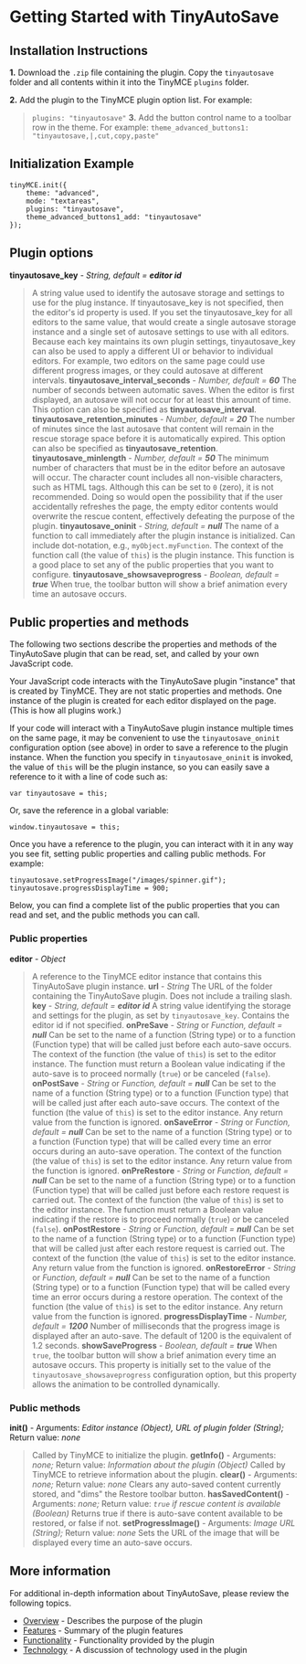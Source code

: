 # Getting Started with TinyAutoSave #

## Installation Instructions ##

**1.** Download the `.zip` file containing the plugin.  Copy the `tinyautosave` folder and all contents within it into the TinyMCE `plugins` folder.

**2.** Add the plugin to the TinyMCE plugin option list.  For example:
> `plugins: "tinyautosave"`
**3.** Add the button control name to a toolbar row in the theme.  For example:
> `theme_advanced_buttons1: "tinyautosave,|,cut,copy,paste"`

## Initialization Example ##

```
tinyMCE.init({
	theme: "advanced",
	mode: "textareas",
	plugins: "tinyautosave",
	theme_advanced_buttons1_add: "tinyautosave"
});
```

## Plugin options ##

**tinyautosave\_key** - _String, default = **editor id**_
> A string value used to identify the autosave storage and settings to use for the plug instance. If tinyautosave\_key is not specified, then the editor's id property is used. If you set the tinyautosave\_key for all editors to the same value, that would create a single autosave storage instance and a single set of autosave settings to use with all editors. Because each key maintains its own plugin settings, tinyautosave\_key can also be used to apply a different UI or behavior to individual editors. For example, two editors on the same page could use different progress images, or they could autosave at different intervals.
**tinyautosave\_interval\_seconds** - _Number, default = **60**_
> The number of seconds between automatic saves.  When the editor is first displayed, an autosave will not occur for at least this amount of time.  This option can also be specified as **tinyautosave\_interval**.
**tinyautosave\_retention\_minutes** - _Number, default = **20**_
> The number of minutes since the last autosave that content will remain in the rescue storage space before it is automatically expired.  This option can also be specified as **tinyautosave\_retention**.
**tinyautosave\_minlength** - _Number, default = **50**_
> The minimum number of characters that must be in the editor before an autosave will occur.  The character count includes all non-visible characters, such as HTML tags.  Although this can be set to `0` (zero), it is not recommended.  Doing so would open the possibility that if the user accidentally refreshes the page, the empty editor contents would overwrite the rescue content, effectively defeating the purpose of the plugin.
**tinyautosave\_oninit** - _String, default = **null**_
> The name of a function to call immediately after the plugin instance is initialized.  Can include dot-notation, e.g., `myObject.myFunction`.  The context of the function call (the value of `this`) is the plugin instance.  This function is a good place to set any of the public properties that you want to configure.
**tinyautosave\_showsaveprogress** - _Boolean, default = **true**_
> When true, the toolbar button will show a brief animation every time an autosave occurs.

## Public properties and methods ##

The following two sections describe the properties and methods of the TinyAutoSave plugin that can be read, set, and called by your own JavaScript code.

Your JavaScript code interacts with the TinyAutoSave plugin "instance" that is created by TinyMCE.  They are not static properties and methods.  One instance of the plugin is created for each editor displayed on the page.  (This is how all plugins work.)

If your code will interact with a TinyAutoSave plugin instance multiple times on the same page, it may be convenient to use the `tinyautosave_oninit` configuration option (see above) in order to save a reference to the plugin instance.  When the function you specify in `tinyautosave_oninit` is invoked, the value of `this` will be the plugin instance, so you can easily save a reference to it with a line of code such as:
```
var tinyautosave = this;
```
Or, save the reference in a global variable:
```
window.tinyautosave = this;
```
Once you have a reference to the plugin, you can interact with it in any way you see fit, setting public properties and calling public methods.  For example:
```
tinyautosave.setProgressImage("/images/spinner.gif");
tinyautosave.progressDisplayTime = 900;
```
Below, you can find a complete list of the public properties that you can read and set, and the public methods you can call.

### Public properties ###

**editor** - _Object_
> A reference to the TinyMCE editor instance that contains this TinyAutoSave plugin instance.
**url** - _String_
> The URL of the folder containing the TinyAutoSave plugin. Does not include a trailing slash.
**key** - _String, default = **editor id**_
> A string value identifying the storage and settings for the plugin, as set by `tinyautosave_key`. Contains the editor id if not specified.
**onPreSave** - _String_ or _Function, default = **null**_
> Can be set to the name of a function (String type) or to a function (Function type) that will be called just before each auto-save occurs. The context of the function (the value of `this`) is set to the editor instance. The function must return a Boolean value indicating if the auto-save is to proceed normally (`true`) or be canceled (`false`).
**onPostSave** - _String_ or _Function, default = **null**_
> Can be set to the name of a function (String type) or to a function (Function type) that will be called just after each auto-save occurs. The context of the function (the value of `this`) is set to the editor instance. Any return value from the function is ignored.
**onSaveError** - _String_ or _Function, default = **null**_
> Can be set to the name of a function (String type) or to a function (Function type) that will be called every time an error occurs during an auto-save operation. The context of the function (the value of `this`) is set to the editor instance. Any return value from the function is ignored.
**onPreRestore** - _String_ or _Function, default = **null**_
> Can be set to the name of a function (String type) or to a function (Function type) that will be called just before each restore request is carried out. The context of the function (the value of `this`) is set to the editor instance. The function must return a Boolean value indicating if the restore is to proceed normally (`true`) or be canceled (`false`).
**onPostRestore** - _String_ or _Function, default = **null**_
> Can be set to the name of a function (String type) or to a function (Function type) that will be called just after each restore request is carried out. The context of the function (the value of `this`) is set to the editor instance. Any return value from the function is ignored.
**onRestoreError** - _String_ or _Function, default = **null**_
> Can be set to the name of a function (String type) or to a function (Function type) that will be called every time an error occurs during a restore operation. The context of the function (the value of `this`) is set to the editor instance. Any return value from the function is ignored.
**progressDisplayTime** - _Number, default = **1200**_
> Number of milliseconds that the progress image is displayed after an auto-save.  The default of 1200 is the equivalent of 1.2 seconds.
**showSaveProgress** - _Boolean, default = **true**_
> When `true`, the toolbar button will show a brief animation every time an autosave occurs. This property is initially set to the value of the `tinyautosave_showsaveprogress` configuration option, but this property allows the animation to be controlled dynamically.

### Public methods ###

**init()** - Arguments: _Editor instance (Object), URL of plugin folder (String);_ Return value: _none_
> Called by TinyMCE to initialize the plugin.
**getInfo()** - Arguments: _none;_ Return value: _Information about the plugin (Object)_
> Called by TinyMCE to retrieve information about the plugin.
**clear()** - Arguments: _none;_ Return value: _none_
> Clears any auto-saved content currently stored, and "dims" the Restore toolbar button.
**hasSavedContent()** - Arguments: _none;_ Return value: _`true` if rescue content is available (Boolean)_
> Returns true if there is auto-save content available to be restored, or false if not.
**setProgressImage()** - Arguments: _Image URL (String);_ Return value: _none_
> Sets the URL of the image that will be displayed every time an auto-save occurs.

## More information ##

For additional in-depth information about TinyAutoSave, please review the following topics.

  * [Overview](Overview.md) - Describes the purpose of the plugin
  * [Features](Features.md) - Summary of the plugin features
  * [Functionality](Functionality.md) - Functionality provided by the plugin
  * [Technology](Technology.md) - A discussion of technology used in the plugin
